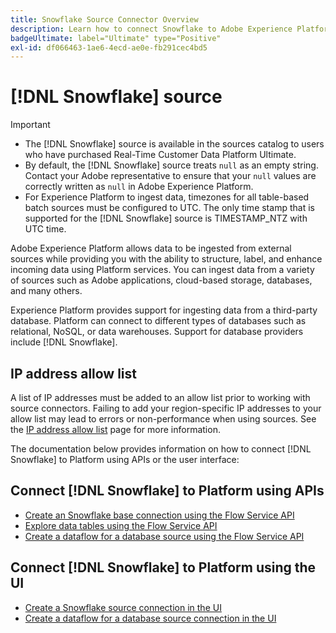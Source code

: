 ```yaml
---
title: Snowflake Source Connector Overview
description: Learn how to connect Snowflake to Adobe Experience Platform using APIs or the user interface.
badgeUltimate: label="Ultimate" type="Positive"
exl-id: df066463-1ae6-4ecd-ae0e-fb291cec4bd5
---
```

# [!DNL Snowflake] source

>[!IMPORTANT]
>
>* The [!DNL Snowflake] source is available in the sources catalog to users who have purchased Real-Time Customer Data Platform Ultimate.
>* By default, the [!DNL Snowflake] source treats `null` as an empty string. Contact your Adobe representative to ensure that your `null` values are correctly written as `null` in Adobe Experience Platform.
>* For Experience Platform to ingest data, timezones for all table-based batch sources must be configured to UTC. The only time stamp that is supported for the [!DNL Snowflake] source is TIMESTAMP_NTZ with UTC time.

Adobe Experience Platform allows data to be ingested from external sources while providing you with the ability to structure, label, and enhance incoming data using Platform services. You can ingest data from a variety of sources such as Adobe applications, cloud-based storage, databases, and many others.

Experience Platform provides support for ingesting data from a third-party database. Platform can connect to different types of databases such as relational, NoSQL, or data warehouses. Support for database providers include [!DNL Snowflake].

## IP address allow list

A list of IP addresses must be added to an allow list prior to working with source connectors. Failing to add your region-specific IP addresses to your allow list may lead to errors or non-performance when using sources. See the [IP address allow list](../../ip-address-allow-list.md) page for more information.

The documentation below provides information on how to connect [!DNL Snowflake] to Platform using APIs or the user interface:

## Connect [!DNL Snowflake] to Platform using APIs

* [Create an Snowflake base connection using the Flow Service API](../../tutorials/api/create/databases/snowflake.md)
* [Explore data tables using the Flow Service API](../../tutorials/api/explore/tabular.md)
* [Create a dataflow for a database source using the Flow Service API](../../tutorials/api/collect/database-nosql.md)

## Connect [!DNL Snowflake] to Platform using the UI

* [Create a Snowflake source connection in the UI](../../tutorials/ui/create/databases/snowflake.md)
* [Create a dataflow for a database source connection in the UI](../../tutorials/ui/dataflow/databases.md)
